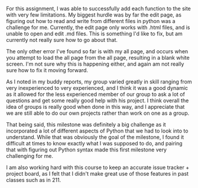 For this assignment, I was able to successfully add each function to the site with very few limitations. My biggest hurdle was by far the edit page, as figuring out how to read and write from different files in python was a challenge for me. Currently, the edit page only works with .html files, and is unable to open and edit .md files. This is something I'd like to fix, but am currently not really sure how to go about that.

The only other error I've found so far is with my all page, and occurs when you attempt to load the all page from the all page, resulting in a blank white screen. I'm not sure why this is happening either, and again am not really sure how to fix it moving forward.

As I noted in my buddy reports, my group varied greatly in skill ranging from very inexperienced to very experienced, and I think it was a good dynamic as it allowed for the less experienced member of our group to ask a lot of questions and get some really good help with his project. I think overall the idea of groups is really good when done in this way, and I appreciate that we are still able to do our own projects rather than work on one as a group.

That being said, this milestone was definitely a big challenge as it incorporated a lot of different aspects of Python that we had to look into to understand. While that was obviously the goal of the milestone, I found it difficult at times to know exactly what I was supposed to do, and pairing that with figuring out Python syntax made this first milestone very challenging for me.

I am also working hard with this course to keep an accurate issue tracker + project board, as I felt that I didn't make great use of those features in past classes such as in 211.